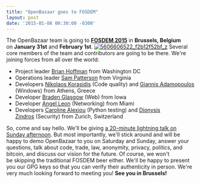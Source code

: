 ```yaml
---
title: "OpenBazaar goes to FOSDEM" 
layout: post
date: '2015-01-08 00:30:00 -0300'
---
```

        
The OpenBazaar team is going to [**FOSDEM 2015**](5606606522_f2b12f52bf_z.jpg) in **Brussels, Belgium** on **January 31st** and **February 1st**. [![5606606522_f2b12f52bf_z](5606606522_f2b12f52bf_z.jpg)](5606606522_f2b12f52bf_z.jpg) Several core members of the team and contributors are going to be there. We're joining forces from all over the world:

*   Project leader [Brian Hoffman](https://github.com/hoffmabc) from Washington DC
*   Operations leader [Sam Patterson](https://onename.io/sampatt) from Virginia
*   Developers [Nikolaos Korasidis](https://github.com/renelvon) (Code quality) and [Giannis Adamopoulos](https://github.com/yagoulas) (Windows) from Athens, Greece
*   Developer [Braden Glasgow](https://github.com/bglassy) (Web) from Iowa
*   Developer [Angel Leon](https://twitter.com/gubatron) (Networking) from Miami
*   Developers [Caroline Alexiou](https://github.com/carolinux) (Python testing) and [Dionysis Zindros](https://github.com/dionyziz) (Security) from Zurich, Switzerland

So, come and say hello. We'll be giving [a 20-minute lightning talk on Sunday afternoon](5606606522_f2b12f52bf_z.jpgschedule/event/openbazaar/). But most importantly, we'll stick around and will be happy to demo OpenBazaar to you on Saturday and Sunday, answer your questions, talk about code, trade, law, anonymity, privacy, politics, and bitcoin, and discuss our vision for the future. Of course, we won't be skipping the traditional FOSDEM beer either. We'll be happy to present you our GPG keys so that you can verify their authenticity in person. We're very much looking forward to meeting you! **See you in Brussels!**